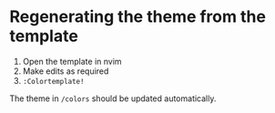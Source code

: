 # Regenerating the theme from the template

1. Open the template in nvim
2. Make edits as required
3. `:Colortemplate!`

The theme in `/colors` should be updated automatically.

